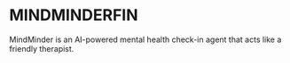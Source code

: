 # MINDMINDERFIN
MindMinder is an AI-powered mental health check-in agent that acts like a friendly therapist. 
